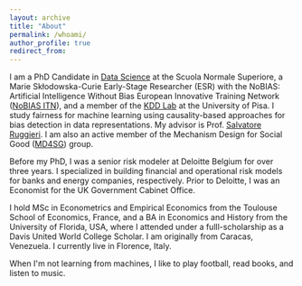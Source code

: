 ```yaml
---
layout: archive
title: "About"
permalink: /whoami/
author_profile: true
redirect_from:
---
```


I am a PhD Candidate in [Data Science](https://www.phd-ai.it/) at the Scuola Normale Superiore, a Marie Skłodowska-Curie Early-Stage Researcher (ESR) with the NoBIAS: Artificial Intelligence Without Bias European Innovative Training Network ([NoBIAS ITN](https://nobias-project.eu/)), and a member of the [KDD Lab](https://kdd.isti.cnr.it/) at the University of Pisa. I study fairness for machine learning using causality-based approaches for bias detection in data representations. My advisor is Prof. [Salvatore Ruggieri](http://pages.di.unipi.it/ruggieri/). I am also an active member of the Mechanism Design for Social Good ([MD4SG](https://www.md4sg.com/)) group.

Before my PhD, I was a senior risk modeler at Deloitte Belgium for over three years. I specialized in building financial and operational risk models for banks and energy companies, respectively. Prior to Deloitte, I was an Economist for the UK Government Cabinet Office.

I hold MSc in Econometrics and Empirical Economics from the Toulouse School of Economics, France, and a BA in Economics and History from the University of Florida, USA, where I attended under a fulll-scholarship as a Davis United World College Scholar. I am originally from Caracas, Venezuela. I currently live in Florence, Italy.

When I'm not learning from machines, I like to play football, read books, and listen to music.
